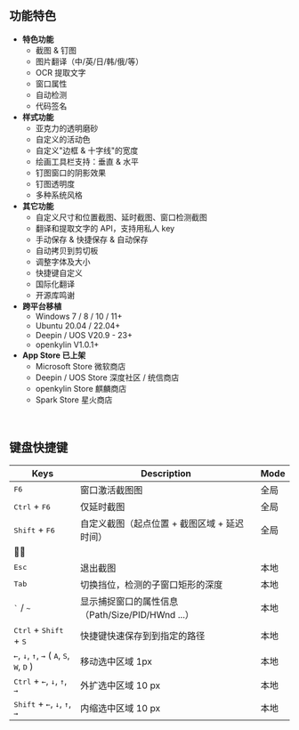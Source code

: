 ## 功能特色

- **特色功能**
  - 截图 & 钉图
  - 图片翻译（中/英/日/韩/俄/等）
  - OCR 提取文字
  - 窗口属性
  - 自动检测
  - 代码签名
- **样式功能**
  - 亚克力的透明磨砂
  - 自定义的活动色
  - 自定义"边框 & 十字线"的宽度
  - 绘画工具栏支持：垂直 & 水平
  - 钉图窗口的阴影效果
  - 钉图透明度
  - 多种系统风格
- **其它功能**
  - 自定义尺寸和位置截图、延时截图、窗口检测截图
  - 翻译和提取文字的 API，支持用私人 key
  - 手动保存 & 快捷保存 & 自动保存
  - 自动拷贝到剪切板
  - 调整字体及大小
  - 快捷键自定义
  - 国际化翻译
  - 开源库鸣谢
- **跨平台移植**
  - Windows 7 / 8 / 10 / 11+
  - Ubuntu 20.04 / 22.04+
  - Deepin / UOS V20.9 - 23+
  - openkylin V1.0.1+
- **App Store 已上架**
  - Microsoft Store                     微软商店
  - Deepin / UOS Store              深度社区 / 统信商店
  - openkylin Store                     麒麟商店
  - Spark Store                            星火商店

<br>

## 键盘快捷键

| Keys                                                         | Description                                       | Mode |
| ------------------------------------------------------------ | ------------------------------------------------- | ---- |
| <kbd>F6</kbd>                                                | 窗口激活截图图                                    | 全局 |
| <kbd>Ctrl</kbd> + <kbd>F6</kbd>                              | 仅延时截图                                        | 全局 |
| <kbd>Shift</kbd> + <kbd>F6</kbd>                             | 自定义截图（起点位置 + 截图区域 + 延迟时间）      | 全局 |
| 🐱‍🐉                                                           |                                                   |      |
| <kbd>Esc</kbd>                                               | 退出截图                                          | 本地 |
| <kbd>Tab</kbd>                                               | 切换挡位，检测的子窗口矩形的深度                  | 本地 |
| <kbd>`</kbd> / <kbd>~</kbd>                                  | 显示捕捉窗口的属性信息 （Path/Size/PID/HWnd ...） | 本地 |
| <kbd>Ctrl</kbd> + <kbd>Shift</kbd> + <kbd>S</kbd>            | 快捷键快速保存到到指定的路径                      | 本地 |
| <kbd>←</kbd>, <kbd>↓</kbd>, <kbd>↑</kbd>, <kbd>→</kbd> ( <kbd>A</kbd>, <kbd>S</kbd>, <kbd>W</kbd>, <kbd>D</kbd> ) | 移动选中区域 1px                                  | 本地 |
| <kbd>Ctrl</kbd> + <kbd>←</kbd>, <kbd>↓</kbd>, <kbd>↑</kbd>, <kbd>→</kbd> | 外扩选中区域 10 px                                | 本地 |
| <kbd>Shift</kbd> + <kbd>←</kbd>, <kbd>↓</kbd>, <kbd>↑</kbd>, <kbd>→</kbd> | 内缩选中区域 10 px                                | 本地 |

